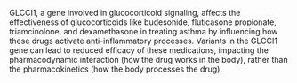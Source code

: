 GLCCI1, a gene involved in glucocorticoid signaling, affects the effectiveness of glucocorticoids like budesonide, fluticasone propionate, triamcinolone, and dexamethasone in treating asthma by influencing how these drugs activate anti-inflammatory processes. Variants in the GLCCI1 gene can lead to reduced efficacy of these medications, impacting the pharmacodynamic interaction (how the drug works in the body), rather than the pharmacokinetics (how the body processes the drug).